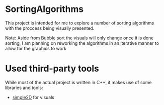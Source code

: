# SortingAlgorithms
This project is intended for me to explore a number of sorting algorithms with the proccess being visually presented.

Note: Aside from Bubble sort the visuals will only change once it is done sorting, I am planning on reworking the algorithms in an iterative manner to allow for the graphics to work

# Used third-party tools
While most of the actual project is written in C++, it makes use of some libraries and tools:
* [simple2D](https://github.com/simple2d/simple2d) for visuals
